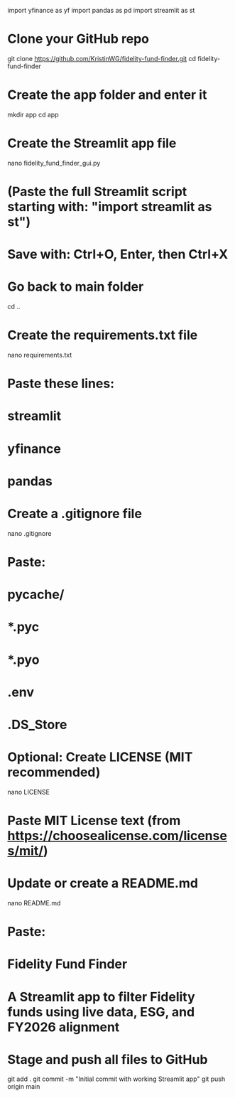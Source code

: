 import yfinance as yf
import pandas as pd
import streamlit as st

# Clone your GitHub repo
git clone https://github.com/KristinWG/fidelity-fund-finder.git
cd fidelity-fund-finder

# Create the app folder and enter it
mkdir app
cd app

# Create the Streamlit app file
nano fidelity_fund_finder_gui.py
# (Paste the full Streamlit script starting with: "import streamlit as st")
# Save with: Ctrl+O, Enter, then Ctrl+X

# Go back to main folder
cd ..

# Create the requirements.txt file
nano requirements.txt
# Paste these lines:
# streamlit
# yfinance
# pandas

# Create a .gitignore file
nano .gitignore
# Paste:
# __pycache__/
# *.pyc
# *.pyo
# .env
# .DS_Store

# Optional: Create LICENSE (MIT recommended)
nano LICENSE
# Paste MIT License text (from https://choosealicense.com/licenses/mit/)

# Update or create a README.md
nano README.md
# Paste:
# Fidelity Fund Finder
# A Streamlit app to filter Fidelity funds using live data, ESG, and FY2026 alignment

# Stage and push all files to GitHub
git add .
git commit -m "Initial commit with working Streamlit app"
git push origin main
